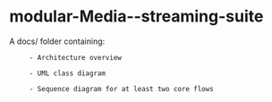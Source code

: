 # modular-Media--streaming-suite

A docs/ folder containing:

         - Architecture overview

         - UML class diagram

         - Sequence diagram for at least two core flows 
